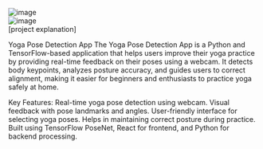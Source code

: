 ![image](https://i9.ytimg.com/vi_webp/r0kf7guMBDI/mq1.webp?sqp=CKCar7UG-oaymwEmCMACELQB8quKqQMa8AEB-AH-CYAC0AWKAgwIABABGH8gVCgTMA8=&rs=AOn4CLA3hM8L1pE4zZG-cU5qJL08oHGRIw) 
<br>
![image](https://i9.ytimg.com/vi_webp/r0kf7guMBDI/mq1.webp?sqp=CKCar7UG-oaymwEmCMACELQB8quKqQMa8AEB-AH-CYAC0AWKAgwIABABGH8gVCgTMA8=&rs=AOn4CLA3hM8L1pE4zZG-cU5qJL08oHGRIw) 
<br>
[project explanation]
<p> Yoga Pose Detection App
The Yoga Pose Detection App is a Python and TensorFlow-based application that helps users improve their yoga practice by providing real-time feedback on their poses using a webcam. It detects body keypoints, analyzes posture accuracy, and guides users to correct alignment, making it easier for beginners and enthusiasts to practice yoga safely at home.

Key Features:
Real-time yoga pose detection using webcam.
Visual feedback with pose landmarks and angles.
User-friendly interface for selecting yoga poses.
Helps in maintaining correct posture during practice.
Built using TensorFlow PoseNet, React for frontend, and Python for backend processing. </p>

